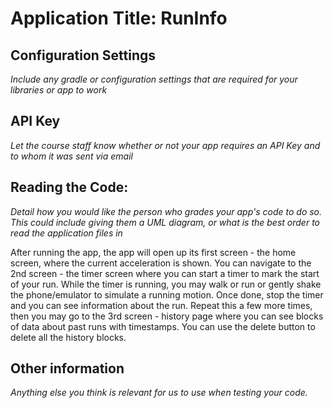 # Application Title: RunInfo

## Configuration Settings

_Include any gradle or configuration settings that are required for your libraries or app to work_

## API Key

_Let the course staff know whether or not your app requires an API Key and to whom it was sent
via email_

## Reading the Code: 

_Detail how you would like the person who grades your app's code to do so. This could include 
giving them a UML diagram, or what is the best order to read the application files in_

After running the app, the app will open up its first screen - the home screen, where the 
current acceleration is shown. You can navigate to the 2nd screen - the timer screen where you
can start a timer to mark the start of your run. While the timer is running, you may walk or run
or gently shake the phone/emulator to simulate a running motion.
Once done, stop the timer and you can see information about the run.
Repeat this a few more times, then you may go to the 3rd screen - history page where you can see
blocks of data about past runs with timestamps.
You can use the delete button to delete all the history blocks.


## Other information

_Anything else you think is relevant for us to use when testing your code._
